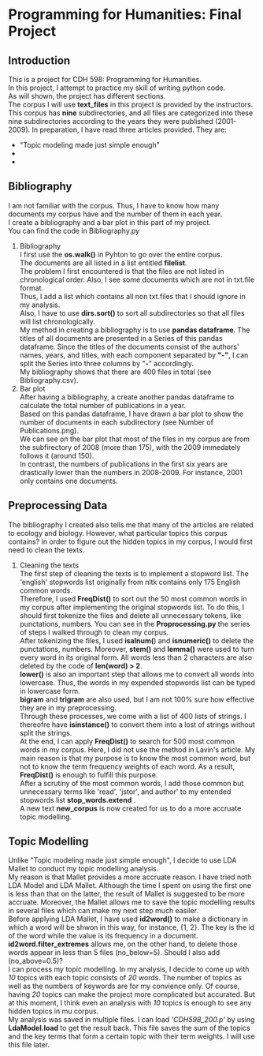 # Programming for Humanities: Final Project  
## Introduction  
This is a project for CDH 598: Programming for Humanities.  
In this project, I attempt to practice my skill of writing python code.  
As will shown, the project has different sections.  
The corpus I will use **text_files** in this project is provided by the instructors.  
This corpus has **nine** subdirectories, and all files are categorized into these nine subdirectories according to the years they were published (2001-2009).
In preparation, I have read three articles provided. They are:  
  *  "Topic modeling made just simple enough"  
  *  
  *  

## Bibliography  
I am not familiar with the corpus. Thus, I have to know how many documents my corpus have and the number of them in each year.  
I create a bibliography and a bar plot in this part of my project.  
You can find the code in Bibliography.py
1. Bibliography  
  I first use the **os.walk()** in Pyhton to go over the entire corpus.  
  The documents are all listed in a list entitled **filelist**.  
  The problem I first encountered is that the files are not listed in chronological order. 
  Also, I see some documents which are not in txt.file format.  
  Thus, I add a list which contains all non txt.files that I should ignore in my analysis.  
  Also, I have to use **dirs.sort()** to sort all subdirectories so that all files will list chronologically.  
  My method in creating a bibliography is to use **pandas dataframe**. The titles of all documents are presented in a Series of this pandas dataframe. Since the titles of the documents consist of the authors' names, years, and titles, with each component separated by **"__-__"**, I can split the Series into three columns by "__-__" accordingly.  
  My bibliography shows that there are 400 files in total (see Bibliography.csv).  
2. Bar plot  
  After having a bibliography, a create another pandas dataframe to calculate the total number of publications in a year.  
  Based on this pandas dataframe, I have drawn a bar plot to show the number of documents in each subdirectory (see Number of Publications.png).  
  We can see on the bar plot that most of the files in my corpus are from the subfirectory of 2008 (more than 175), with the 2009 immedately follows it (around 150).  
  In contrast, the numbers of publications in the first six years are drastically lower than the numbers in 2008-2009.  For instance, 2001 only contains one documents.  
  
## Preprocessing Data  
The bibliography I created also tells me that many of the articles are related to ecology and biology. However, what particular topics this corpus contains?
In order to figure out the hidden topics in my corpus, I would first need to clean the texts. 
1. Cleaning the texts  
  The first step of cleaning the texts is to implement a stopword list. The 'english' stopwords list originally from nltk contains only 175 English common words.  
  Therefore, I used **FreqDist()** to sort out the 50 most common words in my corpus after implementing the original stopwords list. 
  To do this, I should first tokenize the files and delete all unnecessary tokens, like punctations, numbers. You can see in the **Proprocessing.py** the series of steps I walked through to clean my corpus.  
  After tokenizing the files, I used **isalnum(**) and **isnumeric()** to delete the punctations, numbers. Moreover, **stem()** and **lemma()** were used to turn every word in its original form. All words less than 2 characters are also deleted by the code of **len(word) > 2**.  
  **lower()** is also an important step that allows me to convert all words into lowercase. Thus, the words in my expended stopwords list can be typed in lowercase form.  
  **bigram** and **trigram** are also used, but I am not 100% sure how effective they are in my preprocessing.  
  Through these processes, we come with a list of 400 lists of strings. I thereofre have **isinstance()** to convert them into a lost of strings without split the strings.  
  At the end, I can apply **FreqDist()** to search for 500 most common words in my corpus. 
  Here, I did not use the method in Lavin's article. My main reason is that my purpose is to know the most common word, but not to know the term frequency weights of each word. As a result, **FreqDist()** is enough to fulfill this purpose.     
  After a scrutiny of the most common words, I add those common but unnecessary terms like 'read', 'jstor', and 
  author' to my entended stopwords list **stop_words.extend** .  
  A new text **new_corpus** is now created for us to do a more accruate topic modelling. 

## Topic Modelling  
Unlike "Topic modeling made just simple enough", I decide to use LDA Mallet to conduct my topic modelling analysis.  
My reason is that Mallet provides a more accruate reason. I have tried noth LDA Model and LDA Mallet. Although the time I spent on using the first one is less than that on the latter, the result of Mallet is suggested to be more accruate. Moreover, the Mallet allows me to save the topic modelling results in several files which can make my next step much easiler.  
Before applying LDA Mallet, I have used **id2word()** to make a dictionary in which a word will be shwon in this way, for instance, {1, 2}. The key is the id of the word while the value is its frequency in a document.  
**id2word.filter_extremes** allows me, on the other hand, to delete those words appear in less than 5 files (no_below=5). Should I also add (no_above=0.5)?   
I can process my topic modelling. In my analysis, I decide to come up with *10* topics with each topic consists of *20* words.  The number of topics as well as the numbers of keywords are for my convience only. Of course, having *20* topics can make the project more complicated but accurated. But at this moment, I think even an analysis with *10* topics is enough to see any hidden topics in mu corpus.  
My analysis was saved in multiple files. I can load *'CDH598_200.p'* by using **LdaModel.load** to get the result back. This file saves the sum of the topics and the key terms that form a certain topic with their term weights. I will use this file later.  
